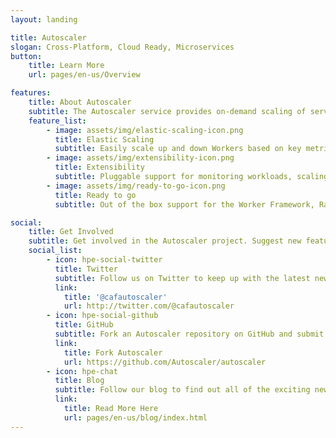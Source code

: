 ```yaml
---
layout: landing

title: Autoscaler
slogan: Cross-Platform, Cloud Ready, Microservices 
button:
    title: Learn More
    url: pages/en-us/Overview

features:
    title: About Autoscaler
    subtitle: The Autoscaler service provides on-demand scaling of services, allowing you to efficiently dedicate resources where they are needed most in your Kubernetes cluster and minimizing costs and ensuring user satisfaction.
    feature_list:
        - image: assets/img/elastic-scaling-icon.png
          title: Elastic Scaling
          subtitle: Easily scale up and down Workers based on key metrics. Allocate resources where they are needed most.
        - image: assets/img/extensibility-icon.png
          title: Extensibility
          subtitle: Pluggable support for monitoring workloads, scaling decisions and scaling commands allows the Autoscaler to be used in many different environments.
        - image: assets/img/ready-to-go-icon.png
          title: Ready to go
          subtitle: Out of the box support for the Worker Framework, RabbitMQ and Kubernetes makes it easy to start scaling today!

social:
    title: Get Involved
    subtitle: Get involved in the Autoscaler project. Suggest new features, report issues or take part in development.
    social_list:
        - icon: hpe-social-twitter
          title: Twitter
          subtitle: Follow us on Twitter to keep up with the latest news and updates from the team or to get in touch with us!
          link:
            title: '@cafautoscaler'
            url: http://twitter.com/@cafautoscaler
        - icon: hpe-social-github
          title: GitHub
          subtitle: Fork an Autoscaler repository on GitHub and submit a pull request to help contribute to the project! Or if you have discovered an issue, report it to us.
          link:
            title: Fork Autoscaler 
            url: https://github.com/Autoscaler/autoscaler
        - icon: hpe-chat
          title: Blog
          subtitle: Follow our blog to find out all of the exciting news and announcements regarding Autoscaling.
          link:
            title: Read More Here
            url: pages/en-us/blog/index.html
---
```

